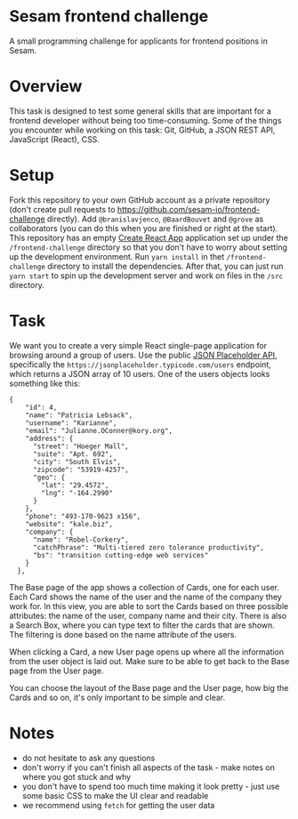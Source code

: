 # Sesam frontend challenge
A small programming challenge for applicants for frontend positions in Sesam.

# Overview
This task is designed to test some general skills that are important for a frontend developer without being too time-consuming. Some of the things you encounter while working on this task: Git, GitHub, a JSON REST API, JavaScript (React), CSS.

# Setup
Fork this repository to your own GitHub account as a private repository (don't create pull requests to https://github.com/sesam-io/frontend-challenge directly). Add `@branislavjenco`, `@BaardBouvet` and `@grove` as collaborators (you can do this when you are finished or right at the start). This repository has an empty [Create React App](https://github.com/facebook/create-react-app) application set up under the `/frontend-challenge` directory so that you don't have to worry about setting up the development environment. 
Run `yarn install` in thet `/frontend-challenge` directory to install the dependencies. After that, you can just run `yarn start` to spin up the development server and work on files in the `/src` directory.

# Task
We want you to create a very simple React single-page application for browsing around a group of users. Use the public [JSON Placeholder API](https://jsonplaceholder.typicode.com/), specifically the `https://jsonplaceholder.typicode.com/users` endpoint, which returns a JSON array of 10 users. One of the users objects looks something like this:
```
{
    "id": 4,
    "name": "Patricia Lebsack",
    "username": "Karianne",
    "email": "Julianne.OConner@kory.org",
    "address": {
      "street": "Hoeger Mall",
      "suite": "Apt. 692",
      "city": "South Elvis",
      "zipcode": "53919-4257",
      "geo": {
        "lat": "29.4572",
        "lng": "-164.2990"
      }
    },
    "phone": "493-170-9623 x156",
    "website": "kale.biz",
    "company": {
      "name": "Robel-Corkery",
      "catchPhrase": "Multi-tiered zero tolerance productivity",
      "bs": "transition cutting-edge web services"
    }
  },
```

The Base page of the app shows a collection of Cards, one for each user. Each Card shows the name of the user and the name of the company they work for. In this view, you are able to sort the Cards based on three possible attributes: the name of the user, company name and their city. There is also a Search Box, where you can type text to filter the cards that are shown. The filtering is done based on the name attribute of the users.

When clicking a Card, a new User page opens up where all the information from the user object is laid out. Make sure to be able to get back to the Base page from the User page.

You can choose the layout of the Base page and the User page, how big the Cards and so on, it's only important to be simple and clear.

# Notes
- do not hesitate to ask any questions
- don't worry if you can't finish all aspects of the task - make notes on where you got stuck and why
- you don't have to spend too much time making it look pretty - just use some basic CSS to make the UI clear and readable
- we recommend using `fetch` for getting the user data


